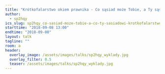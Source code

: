 ```yaml
---
title: "Krótkofalarstwo okiem prawnika - Co sąsiad może Tobie, a Ty sąsiadowi"
author: 
  - sp2hqy
ics_slug: sp2hqy_co-sasiad-moze-tobie-a-co-ty-sasiadowi-krotkofalarstwo-okiem-prawnika
starttime: "2018-09-08 13:00"
endtime: "2018-09-08"
layout: talk
tagline: ""
room: a
header:
  overlay_image: /assets/images/talks/sp2hqy_wyklady.jpg
  overlay_filter: 0.5
  teaser: /assets/images/talks/sp2hqy_wyklady.jpg
---
```

